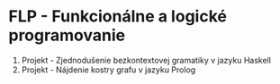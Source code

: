 # FLP - Funkcionálne a logické programovanie

1. Projekt - Zjednodušenie bezkontextovej gramatiky v jazyku Haskell 
2. Projekt - Nájdenie kostry grafu v jazyku Prolog
